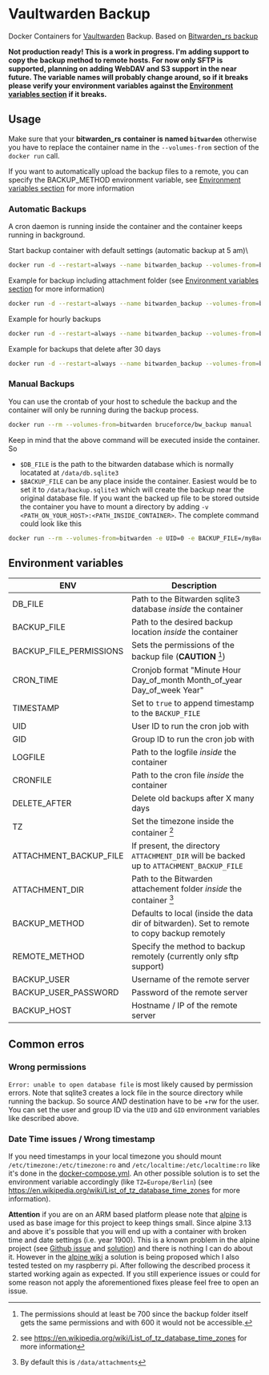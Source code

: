 # Vaultwarden Backup

Docker Containers for [Vaultwarden](https://github.com/dani-garcia/vaultwarden) Backup.
Based on [Bitwarden_rs backup](https://gitlab.com/1O/bitwarden_rs-backup)

**Not production ready! This is a work in progress. I'm adding support to copy the backup method to remote hosts. For now only SFTP is supported, planning on adding WebDAV and S3 support in the near future. The variable names will probably change around, so if it breaks please verify your environment variables against the [Environment variables section](#environment-variables) if it breaks.**

## Usage

Make sure that your **bitwarden_rs container is named `bitwarden`** otherwise
you have to replace the container name in the `--volumes-from` section of the `docker run` call.

If you want to automatically upload the backup files to a remote, you can specify the BACKUP_METHOD environment variable, see [Environment variables section](#environment-variables) for more information

### Automatic Backups

A cron daemon is running inside the container and the container keeps running in background.

Start backup container with default settings (automatic backup at 5 am)\

```sh
docker run -d --restart=always --name bitwarden_backup --volumes-from=bitwarden bruceforce/bw_backup
```

Example for backup including attachment folder (see [Environment variables section](#environment-variables) for more information)

```sh
docker run -d --restart=always --name bitwarden_backup --volumes-from=bitwarden -e ATTACHMENT_BACKUP_FILE=/data/attachments_backup/attachments bruceforce/bw_backup
```

Example for hourly backups

```sh
docker run -d --restart=always --name bitwarden_backup --volumes-from=bitwarden -e CRON_TIME="0 * * * *" bruceforce/bw_backup
```

Example for backups that delete after 30 days

```sh
docker run -d --restart=always --name bitwarden_backup --volumes-from=bitwarden -e DELETE_AFTER=30 bruceforce/bw_backup
```

### Manual Backups

You can use the crontab of your host to schedule the backup and the container will only be running during the backup process.

```sh
docker run --rm --volumes-from=bitwarden bruceforce/bw_backup manual
```

Keep in mind that the above command will be executed inside the container. So

- `$DB_FILE` is the path to the bitwarden database which is normally locatated at `/data/db.sqlite3`
- `$BACKUP_FILE` can be any place inside the container. Easiest would be to set it to `/data/backup.sqlite3` which will create the backup near the original database file.
If you want the backed up file to be stored outside the container you have to mount
a directory by adding `-v <PATH_ON_YOUR_HOST>:<PATH_INSIDE_CONTAINER>`. The complete command could look like this

```sh
docker run --rm --volumes-from=bitwarden -e UID=0 -e BACKUP_FILE=/myBackup/backup.sqlite3 -e TIMESTAMP=true -v /tmp/myBackup:/myBackup bruceforce/bw_backup manual
```

## Environment variables

| ENV                     | Description                                                                                 |
| ----------------------- | ----------------------------------------------------------------------------------------    |
| DB_FILE                 | Path to the Bitwarden sqlite3 database *inside* the container                               |
| BACKUP_FILE             | Path to the desired backup location *inside* the container                                  |
| BACKUP_FILE_PERMISSIONS | Sets the permissions of the backup file (**CAUTION** [^1])                                  |
| CRON_TIME               | Cronjob format "Minute Hour Day_of_month Month_of_year Day_of_week Year"                    |
| TIMESTAMP               | Set to `true` to append timestamp to the `BACKUP_FILE`                                      |
| UID                     | User ID to run the cron job with                                                            |
| GID                     | Group ID to run the cron job with                                                           |
| LOGFILE                 | Path to the logfile *inside* the container                                                  |
| CRONFILE                | Path to the cron file *inside* the container                                                |
| DELETE_AFTER            | Delete old backups after X many days                                                        |
| TZ                      | Set the timezone inside the container [^2]                                                  |
| ATTACHMENT_BACKUP_FILE  | If present, the directory `ATTACHMENT_DIR` will be backed up to `ATTACHMENT_BACKUP_FILE`    |
| ATTACHMENT_DIR          | Path to the Bitwarden attachement folder *inside* the container [^3]                        |
| BACKUP_METHOD           | Defaults to local (inside the data dir of bitwarden). Set to remote to copy backup remotely |
| REMOTE_METHOD           | Specify the method to backup remotely (currently only sftp support)                         |
| BACKUP_USER             | Username of the remote server                                                               |
| BACKUP_USER_PASSWORD    | Password of the remote server                                                               |
| BACKUP_HOST             | Hostname / IP of the remote server                                                          |

[^1]: The permissions should at least be 700 since the backup folder itself gets the same permissions and with 600 it would not be accessible.
[^2]: see <https://en.wikipedia.org/wiki/List_of_tz_database_time_zones> for more information
[^3]: By default this is `/data/attachments`

## Common erros

### Wrong permissions

`Error: unable to open database file` is most likely caused by permission errors.
Note that sqlite3 creates a lock file in the source directory while running the backup.
So source *AND* destination have to be +rw for the user. You can set the user and group ID
via the `UID` and `GID` environment variables like described above.

### Date Time issues / Wrong timestamp

If you need timestamps in your local timezone you should mount `/etc/timezone:/etc/timezone:ro` and `/etc/localtime:/etc/localtime:ro`
like it's done in the [docker-compose.yml](docker-compose.yml). An other possible solution is to set the environment variable accordingly (like  `TZ=Europe/Berlin`)
(see <https://en.wikipedia.org/wiki/List_of_tz_database_time_zones> for more information).

**Attention** if you are on an ARM based platform please note that [alpine](https://alpinelinux.org/) is used as base image for this project to keep things small. Since alpine 3.13 and above it's possible that you will end up with a container with broken time and date settings (i.e. year 1900). This is a known problem in the alpine project (see [Github issue](https://github.com/alpinelinux/docker-alpine/issues/141) and [solution](https://wiki.alpinelinux.org/wiki/Release_Notes_for_Alpine_3.13.0#time64_requirements)) and there is nothing I can do about it. However in the [alpine wiki](https://wiki.alpinelinux.org/wiki/Release_Notes_for_Alpine_3.13.0#time64_requirements) a solution is being proposed which I also tested tested on my raspberry pi. After following the described process it started working again as expected. If you still experience issues or could for some reason not apply the aforementioned fixes please feel free to open an issue.
